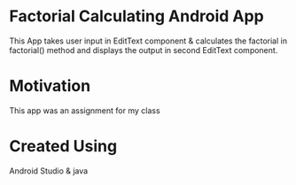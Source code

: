 # Factorial Calculating Android App
This App takes user input in EditText component & calculates the factorial in factorial() method and
displays the output in second EditText component.
# Motivation
This app was an assignment for my class
# Created Using
Android Studio & java
